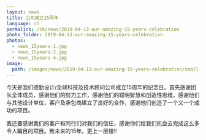 ```yaml
---
layout: news
title: 公司成立15周年
language: ch
permalink: /ch/news/2019-04-13-our-amazing-15-years-celebration
photo_folder: 2019-04-13-our-amazing-15-years-celebration
photos:
  - news_15years-1.jpg
  - news_15years-2.jpg
  - news_15years-4.jpg
image:
  path: /images/news/2019-04-13-our-amazing-15-years-celebration/small--news_15years-2.jpg
---
```


今天是我们德勤设计/全球科技及技术顾问公司成立15周年的纪念日。首先感谢团队全体成员，感谢他们的努力工作，感谢他们的聪明智慧和创造性思维，感谢他们与其他设计单位，客户及承包商建立了良好的合作，感谢他们创造了一个又一个成功的项目。<!-- more -->

我还要感谢我们的客户和同行们对我们的信任，感谢你们给我们机会去完成这么多令人瞩目的项目。致未来的15年，更上一层楼!!
